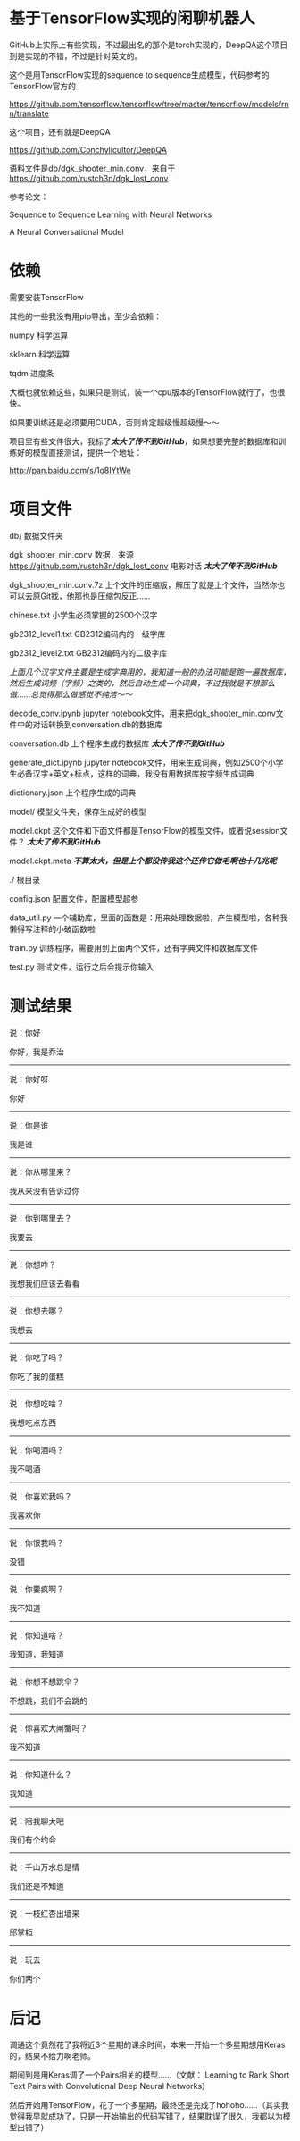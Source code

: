 # 基于TensorFlow实现的闲聊机器人

GitHub上实际上有些实现，不过最出名的那个是torch实现的，DeepQA这个项目到是实现的不错，不过是针对英文的。

这个是用TensorFlow实现的sequence to sequence生成模型，代码参考的TensorFlow官方的

https://github.com/tensorflow/tensorflow/tree/master/tensorflow/models/rnn/translate

这个项目，还有就是DeepQA

https://github.com/Conchylicultor/DeepQA

语料文件是db/dgk_shooter_min.conv，来自于 https://github.com/rustch3n/dgk_lost_conv

参考论文：

Sequence to Sequence Learning with Neural Networks

A Neural Conversational Model

# 依赖

需要安装TensorFlow

其他的一些我没有用pip导出，至少会依赖：

numpy 科学运算

sklearn 科学运算

tqdm 进度条

大概也就依赖这些，如果只是测试，装一个cpu版本的TensorFlow就行了，也很快。

如果要训练还是必须要用CUDA，否则肯定超级慢超级慢～～

项目里有些文件很大，我标了***太大了传不到GitHub***，如果想要完整的数据库和训练好的模型直接测试，提供一个地址：

http://pan.baidu.com/s/1o8IYtWe

# 项目文件

db/ 数据文件夹

dgk_shooter_min.conv 数据，来源 https://github.com/rustch3n/dgk_lost_conv 电影对话 ***太大了传不到GitHub***

dgk_shooter_min.conv.7z 上个文件的压缩版，解压了就是上个文件，当然你也可以去原Git找，他那也是压缩包反正……

chinese.txt 小学生必须掌握的2500个汉字

gb2312_level1.txt GB2312编码内的一级字库

gb2312_level2.txt GB2312编码内的二级字库

*上面几个汉字文件主要是生成字典用的，我知道一般的办法可能是跑一遍数据库，然后生成词频（字频）之类的，然后自动生成一个词典，不过我就是不想那么做……总觉得那么做感觉不纯洁～～*

decode_conv.ipynb jupyter notebook文件，用来把dgk_shooter_min.conv文件中的对话转换到conversation.db的数据库

conversation.db 上个程序生成的数据库 ***太大了传不到GitHub***

generate_dict.ipynb jupyter notebook文件，用来生成词典，例如2500个小学生必备汉字+英文+标点，这样的词典，我没有用数据库按字频生成词典

dictionary.json 上个程序生成的词典

model/ 模型文件夹，保存生成好的模型

model.ckpt 这个文件和下面文件都是TensorFlow的模型文件，或者说session文件？ ***太大了传不到GitHub***

model.ckpt.meta ***不算太大，但是上个都没传我这个还传它做毛啊也十几兆呢***

./ 根目录

config.json 配置文件，配置模型超参

data_util.py 一个辅助库，里面的函数是：用来处理数据啦，产生模型啦，各种我懒得写注释的小破函数啦

train.py 训练程序，需要用到上面两个文件，还有字典文件和数据库文件

test.py 测试文件，运行之后会提示你输入

# 测试结果

说：你好

你好，我是乔治

---

说：你好呀

你好

---

说：你是谁

我是谁

---

说：你从哪里来？

我从来没有告诉过你

---

说：你到哪里去？

我要去

---

说：你想咋？

我想我们应该去看看

---

说：你想去哪？

我想去

---

说：你吃了吗？

你吃了我的蛋糕

---

说：你想吃啥？

我想吃点东西

---

说：你喝酒吗？

我不喝酒

---

说：你喜欢我吗？

我喜欢你

---

说：你恨我吗？

没错

---

说：你要疯啊？

我不知道

---

说：你知道啥？

我知道，我知道

---

说：你想不想跳伞？

不想跳，我们不会跳的

---

说：你喜欢大闸蟹吗？

我不知道

---

说：你知道什么？

我知道

---

说：陪我聊天吧

我们有个约会

---

说：千山万水总是情

我们还是不知道

---

说：一枝红杏出墙来

邱掌柜

---

说：玩去

你们两个

# 后记

调通这个竟然花了我将近3个星期的课余时间，本来一开始一个多星期想用Keras的，结果不给力啊老师。

期间到是用Keras调了一个Pairs相关的模型……（文献： Learning to Rank Short Text Pairs with Convolutional Deep Neural Networks）

然后开始用TensorFlow，花了一个多星期，最终还是完成了hohoho……（其实我觉得我早就成功了，只是一开始输出的代码写错了，结果耽误了很久，我都以为模型出错了）
